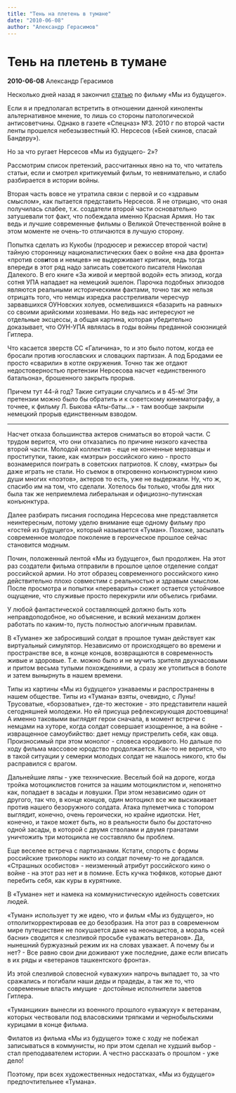 ```yaml
---
title: "Тень на плетень в тумане"
date: "2010-06-08"
author: "Александр Герасимов"
---
```


# Тень на плетень в тумане

**2010-06-08** Александр Герасимов

Несколько дней назад я закончил [статью](/2328.html) по фильму «Мы из будущего».

Если я и предполагал встретить в отношении данной киноленты альтернативное мнение, то лишь со стороны патологической антисоветчины. Однако в газете «Спецназ» №3. 2010 г по второй части ленты прошелся небезызвестный Ю. Нерсесов («Бей скинов, спасай Бандеру»).

Но за что ругает Нерсесов «Мы из будущего- 2»?

Рассмотрим список претензий, рассчитанных явно на то, что читатель статьи, если и смотрел критикуемый фильм, то невнимательно, и слабо разбирается в истории войны.

Вторая часть вовсе не утратила связи с первой и со «здравым смыслом», как пытается представить Нерсесов. Я не отрицаю, что оная получилась слабее, т.к. создатели второй части основательно затушевали тот факт, что побеждала именно Красная Армия. Но так ведь и лучшие современные фильмы о Великой Отечественной войне в этом моменте не очень-то отличаются в лучшую сторону.

Попытка сделать из Кукобы (продюсер и режиссер второй части) тайную сторонницу националистических баек о войне «на два фронта» «против сов**и**тов и немцев» не выдерживает критики, ведь тогда впереди в этот ряд надо записать советского писателя Николая Далекого. В его книге «За живой и мертвой водой» есть эпизод, когда сотня УПА нападает на немецкий эшелон. Парочка подобных эпизодов являются реальными историческими фактами, точно так же нельзя отрицать того, что немцы изредка расстреливали чересчур зарвавшихся ОУНовских холуев, осмелившихся «базарить на равных» со своими арийскими хозяевами. Но ведь нас интересуют не отдельные эксцессы, а общая картина, которая убедительно доказывает, что ОУН-УПА являлась в годы войны преданной союзницей Гитлера.

Что касается зверств СС «Галичина», то и это было потом, когда ее бросали против югославских и словацких партизан. А под Бродами ее просто «сварили» в котле окружения. Точно так же отдают недостоверностью претензии Нерсесова насчет «единственного батальона», брошенного закрыть прорыв.

Причем тут 44-й год? Такие ситуации случались и в 45-м! Эти претензии можно было бы обратить и к советскому кинематографу, а точнее, к фильму Л. Быкова «Аты-баты...» - там вообще закрыли немецкий прорыв единственным взводом.

* * *

Насчет отказа большинства актеров сниматься во второй части. С трудом верится, что они отказались по причине низкого качества второй части. Молодой коллектив - еще не конченные мерзавцы и проститутки, такие, как «мэтры» российского кино - просто вознамерился поиграть в советских патриотов. К слову, «мэтры» бы даже играть не стали. Но съемок в откровенно конъюнктурном кино души многих «поэтов», актеров то есть, уже не выдержали. Ну, что ж, спасибо им на том, что сделали. Хотелось бы только, чтобы для них была так же неприемлема либеральная и официозно-путинская конъюнктура.

Далее разбирать писания господина Нерсесова мне представляется неинтересным, потому уделю внимание еще одному фильму про «гостей из будущего», который называется «Туман». Похоже, засылать современное молодое поколение в героическое прошлое сейчас становится модным.

Почин, положенный лентой «Мы из будущего», был продолжен. На этот раз создатели фильма отправили в прошлое целое отделение солдат российской армии. Но этот образец современного российского кино действительно плохо совместим с реальностью и здравым смыслом. После просмотра и попытки «переварить» сюжет остается устойчивое ощущение, что служивые просто перекурили или объелись грибами.

У любой фантастической составляющей должно быть хоть неправдоподобное, но объяснение, и всякий механизм должен работать по каким-то, пусть полностью алогичным правилам.

В «Тумане» же забросивший солдат в прошлое туман действует как виртуальный симулятор. Независимо от происходящего во времени и пространстве все, в конце концов, возвращаются в современность живые и здоровые. Т.е. можно было и не мучить зрителя двухчасовыми и притом весьма тупыми похождениями, а сразу же утопиться в болоте и затем вынырнуть в нашем времени.

Типы из картины «Мы из будущего» узнаваемы и распространены в нашем обществе. Типы из «Тумана» взяты, очевидно, с Луны! Трусоватые, «борзоватые», где-то жестокие - это представители нашей сегодняшней молодежи. Но ей присуща рефлексирующая достоевщина! А именно таковыми выглядят герои сначала, в момент встречи с немцами на хуторе, когда солдат совершает изощренное, а на войне - извращенное самоубийство: дает немцу пристрелить себя, как овца. Произносимый при этом монолог - словеса юродивого. Но дальше по ходу фильма массовое юродство продолжается. Как-то не верится, что в такой ситуации у семерки молодых солдат не нашлось никого, кто бы расправился с врагом.

Дальнейшие ляпы - уже технические. Веселый бой на дороге, когда тройка мотоциклистов гонится за нашим мотоциклистом и, непонятно как, попадает в засады и ловушки. При этом независимо один от другого, так что, в конце концов, один мотоцикл все же выскакивает против нашего безоружного солдата. Атака пулеметчика с топором выглядит, конечно, очень героически, но крайне идиотски. Нет, конечно, и такое может быть, но в реальности было бы достаточно одной засады, в которой с двумя стволами и двумя гранатами уничтожить три мотоцикла не составляло бы проблем.

Еще веселее встреча с партизанами. Кстати, спороть с формы российские триколоры никто из солдат почему-то не догадался. «Страшных особистов» - неизменный атрибут российского кино о войне - на этот раз нет и в помине. Есть кучка тюфяков, которые дают перебить себя, как куры в курятнике.

В «Тумане» нет и намека на коммунистическую идейность советских людей.

«Туман» использует ту же идею, что и фильм «Мы из будущего», но отполиткорректировав ее до безобразия. На этот раз в современном мире путешествие не покушается даже на неонацистов, а мораль «сей басни» сводится к слезливой просьбе «уважать ветеранов». Да, нынешний буржуазный режим их на словах уважает. А почему бы и нет? - Все равно свои дни доживают уже последние, даже если вписать в их ряды и «ветеранов ташкентского фронта».

Из этой слезливой словесной «уважухи» напрочь выпадает то, за что сражались и погибали наши деды и прадеды, а так же то, что современные власть имущие - достойные исполнители заветов Гитлера.

«Туманщики» вынесли из военного прошлого «уважуху» к ветеранам, которых чествовали под власовскими тряпками и чернобыльскими курицами в конце фильма.

Филатов из фильма «Мы из будущего» тоже с ходу не побежал записываться в коммунисты, но при этом сделал не худший выбор - стал преподавателем истории. А честно рассказать о прошлом - уже дело!

Поэтому, при всех художественных недостатках, «Мы из будущего» предпочтительнее «Тумана».